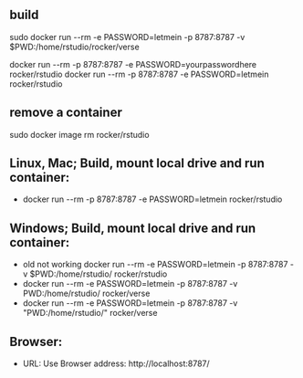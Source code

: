
## build
sudo docker run --rm -e PASSWORD=letmein -p 8787:8787 -v $PWD:/home/rstudio/rocker/verse

docker run --rm -p 8787:8787 -e PASSWORD=yourpasswordhere rocker/rstudio
docker run --rm -p 8787:8787 -e PASSWORD=letmein rocker/rstudio

## remove a container
sudo docker image rm rocker/rstudio



## Linux, Mac; Build, mount local drive and run container:
 - docker run --rm -p 8787:8787 -e PASSWORD=letmein rocker/rstudio
## Windows; Build, mount local drive and run container:
 - old not working docker run --rm -e PASSWORD=letmein -p 8787:8787 -v $PWD:/home/rstudio/ rocker/rstudio
 - docker run --rm -e PASSWORD=letmein -p 8787:8787 -v PWD:/home/rstudio/ rocker/verse
 - docker run --rm -e PASSWORD=letmein -p 8787:8787 -v "PWD:/home/rstudio/" rocker/verse

## Browser:
 - URL: Use Browser address: http://localhost:8787/
